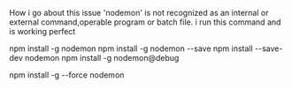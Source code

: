 How i go about this issue 
'nodemon' is not recognized as an internal or external command,operable program or batch file.
i run this command and is working perfect

npm install -g nodemon 
npm install -g nodemon --save 
npm install --save-dev nodemon 
npm install -g nodemon@debug 

npm install -g --force nodemon